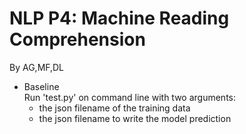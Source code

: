 # NLP P4: Machine Reading Comprehension

By AG,MF,DL

- Baseline  
   Run 'test.py' on command line with two arguments:
   + the json filename of the training data
   + the json filename to write the model prediction
